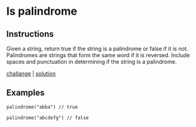 # Is palindrome

## Instructions

Given a string, return true if the string is a palindrome or false if it is not. Palindromes are strings that form the
same word if it is reversed. Include spaces and punctuation in determining if the string is a palindrome.

[challange](challange.kt) | [solution](solution.kt)

## Examples

```
palindrome("abba") // true

palindrome("abcdefg") // false
```

